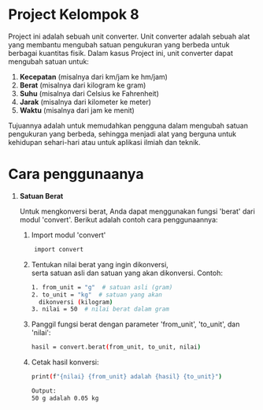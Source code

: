 # Project Kelompok 8

Project ini adalah sebuah unit converter.
Unit converter adalah sebuah alat yang membantu mengubah satuan pengukuran yang berbeda untuk berbagai kuantitas fisik. Dalam kasus Project ini, unit converter dapat mengubah satuan untuk:

1. **Kecepatan** (misalnya dari km/jam ke hm/jam)
2. **Berat** (misalnya dari kilogram ke gram)
3. **Suhu** (misalnya dari Celsius ke Fahrenheit)
4. **Jarak** (misalnya dari kilometer ke meter)
5. **Waktu** (misalnya dari jam ke menit)

Tujuannya adalah untuk memudahkan pengguna dalam mengubah satuan pengukuran yang berbeda, sehingga menjadi alat yang berguna untuk kehidupan sehari-hari atau untuk aplikasi ilmiah dan teknik.

# Cara penggunaanya

1. **Satuan Berat**
   
    Untuk mengkonversi berat, Anda dapat menggunakan fungsi 'berat' dari modul 'convert'. Berikut adalah contoh cara penggunaannya:
    1. Import modul 'convert'
    ```sh
        import convert
    ```
    2. Tentukan nilai berat yang ingin dikonversi,    
       serta satuan asli dan satuan yang akan dikonversi.
       Contoh:
        ```sh
       1. from_unit = "g"  # satuan asli (gram)
       2. to_unit = "kg"  # satuan yang akan
          dikonversi (kilogram)
       3. nilai = 50  # nilai berat dalam gram
        ```
    3. Panggil fungsi berat dengan parameter 'from_unit', 'to_unit', dan 'nilai':
        ```sh
       hasil = convert.berat(from_unit, to_unit, nilai)
       ```
    4. Cetak hasil konversi:
        ```sh
        print(f"{nilai} {from_unit} adalah {hasil} {to_unit}")

        Output:
        50 g adalah 0.05 kg
        ```




